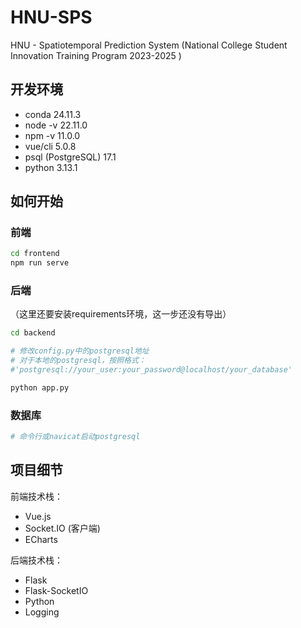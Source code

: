 # HNU-SPS
HNU - Spatiotemporal Prediction System (National College Student Innovation Training Program 2023-2025 )



## 开发环境

- conda 24.11.3
- node -v 22.11.0
- npm -v 11.0.0
- vue/cli 5.0.8
- psql (PostgreSQL) 17.1
- python 3.13.1



## 如何开始

### 前端

```bash
cd frontend
npm run serve
```

### 后端

（这里还要安装requirements环境，这一步还没有导出）

```bash
cd backend

# 修改config.py中的postgresql地址
# 对于本地的postgresql，按照格式：
#'postgresql://your_user:your_password@localhost/your_database'

python app.py
```

### 数据库

```bash
# 命令行或navicat启动postgresql
```



## 项目细节

前端技术栈：

- Vue.js
- Socket.IO (客户端)
- ECharts

后端技术栈：

- Flask
- Flask-SocketIO
- Python
- Logging
